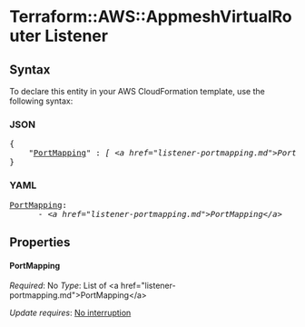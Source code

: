 # Terraform::AWS::AppmeshVirtualRouter Listener

## Syntax

To declare this entity in your AWS CloudFormation template, use the following syntax:

### JSON

<pre>
{
    "<a href="#portmapping" title="PortMapping">PortMapping</a>" : <i>[ &lt;a href=&#34;listener-portmapping.md&#34;&gt;PortMapping&lt;/a&gt;, ... ]</i>
}
</pre>

### YAML

<pre>
<a href="#portmapping" title="PortMapping">PortMapping</a>: <i>
      - &lt;a href=&#34;listener-portmapping.md&#34;&gt;PortMapping&lt;/a&gt;</i>
</pre>

## Properties

#### PortMapping

_Required_: No
_Type_: List of &lt;a href=&#34;listener-portmapping.md&#34;&gt;PortMapping&lt;/a&gt;

_Update requires_: [No interruption](https://docs.aws.amazon.com/AWSCloudFormation/latest/UserGuide/using-cfn-updating-stacks-update-behaviors.html#update-no-interrupt)

